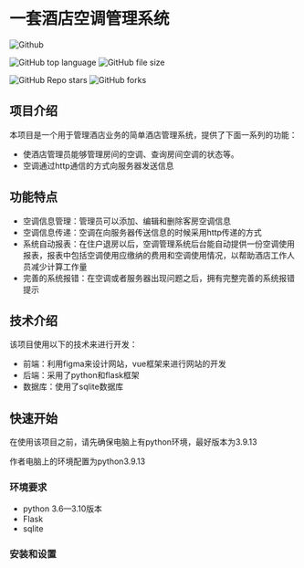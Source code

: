# 一套酒店空调管理系统

![Github](https://img.shields.io/github/license/FlyingASea/My-SE-HomeWork)

![GitHub top language](https://img.shields.io/github/languages/top/FlyingASea/My-SE-HomeWork)
![GitHub file size](https://img.shields.io/github/languages/code-size/FlyingASea/My-SE-HomeWork)

![GitHub Repo stars](https://img.shields.io/github/stars/FlyingASea/My-SE-HomeWork?style=social)
![GitHub forks](https://img.shields.io/github/forks/FlyingASea/My-SE-HomeWork?style=social)

## 项目介绍

本项目是一个用于管理酒店业务的简单酒店管理系统，提供了下面一系列的功能：

- 使酒店管理员能够管理房间的空调、查询房间空调的状态等。
- 空调通过http通信的方式向服务器发送信息

## 功能特点

- 空调信息管理：管理员可以添加、编辑和删除客房空调信息
- 空调信息传递：空调在向服务器传送信息的时候采用http传递的方式
- 系统自动报表：在住户退房以后，空调管理系统后台能自动提供一份空调使用报表，报表中包括空调使用应缴纳的费用和空调使用情况，以帮助酒店工作人员减少计算工作量
- 完善的系统报错：在空调或者服务器出现问题之后，拥有完整完善的系统报错提示

## 技术介绍

该项目使用以下的技术来进行开发：

- 前端：利用figma来设计网站，vue框架来进行网站的开发
- 后端：采用了python和flask框架
- 数据库：使用了sqlite数据库

## 快速开始

在使用该项目之前，请先确保电脑上有python环境，最好版本为3.9.13

作者电脑上的环境配置为python3.9.13

### 环境要求
- python 3.6—3.10版本
- Flask 
- sqlite

### 安装和设置
